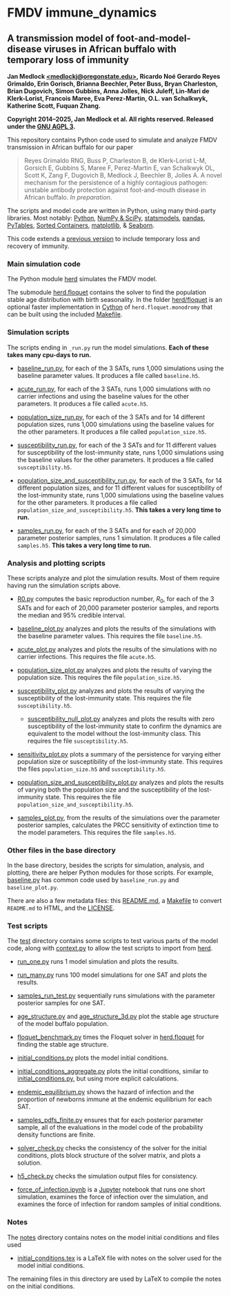 # FMDV immune_dynamics

## A transmission model of foot-and-model-disease viruses in African buffalo with temporary loss of immunity

**Jan Medlock
[\<medlockj@oregonstate.edu\>](mailto:medlockj@oregonstate.edu),
Ricardo Noé Gerardo Reyes Grimaldo, Erin Gorisch,
Brianna Beechler, Peter Buss, Bryan Charleston, Brian Dugovich,
Simon Gubbins, Anna Jolles, Nick Juleff, Lin-Mari de Klerk-Lorist,
Francois Maree, Eva Perez-Martin, O.L. van Schalkwyk, Katherine Scott,
Fuquan Zhang.**

**Copyright 2014–2025, Jan Medlock et al.  All rights reserved.
Released under the [GNU AGPL 3](LICENSE).**

This repository contains Python code used to simulate and analyze FMDV
transmission in African buffalo for our paper
> Reyes Grimaldo RNG, Buss P, Charleston B, de Klerk-Lorist L-M,
> Gorsich E, Gubbins S, Maree F, Perez-Martin E, van Schalkwyk OL,
> Scott K, Zang F, Dugovich B, Medlock J, Beechler B, Jolles A.
> A novel mechanism for the persistence of a highly contagious
> pathogen: unstable antibody protection against foot-and-mouth
> disease in African buffalo.
> *In preparation*.

The scripts and model code are written in Python, using many
third-party libraries.  Most notably:
[Python](https://www.python.org/),
[NumPy & SciPy](https://www.scipy.org/),
[statsmodels](https://www.statsmodels.org/),
[pandas](https://pandas.pydata.org/),
[PyTables](https://www.pytables.org/),
[Sorted Containers](http://www.grantjenks.com/docs/sortedcontainers/),
[matplotlib](https://matplotlib.org/),
& [Seaborn](https://seaborn.pydata.org/).

This code extends a
[previous version](https://github.com/janmedlock/FMDV/tree/master)
to include temporary loss and recovery of immunity.

### Main simulation code

The Python module [herd](herd) simulates the FMDV model.

The submodule [herd.floquet](herd/floquet) contains the solver to find
the population stable age distribution with birth seasonality. In the
folder [herd/floquet](herd/floquet) is an optional faster
implementation in [Cython](https://cython.org/) of
`herd.floquet.monodromy` that can be built using the included
[Makefile](herd/floquet/Makefile).

### Simulation scripts

The scripts ending in `_run.py` run the model simulations.
**Each of these takes many cpu-days to run.**

* [baseline_run.py](baseline_run.py), for each of the 3 SATs, runs
  1,000 simulations using the baseline parameter values. It produces a
  file called `baseline.h5`.

* [acute_run.py](acute_run.py), for each of the 3 SATs, runs 1,000
  simulations with no carrier infections and using the
  baseline values for the other parameters. It produces a file
  called `acute.h5`.

* [population_size_run.py](population_size_run.py), for each of the 3
  SATs and for 14 different population sizes, runs 1,000 simulations
  using the baseline values for the other parameters. It produces a
  file called `population_size.h5`.

* [susceptibility_run.py](susceptibility_run.py), for each of the 3
  SATs and for 11 different values for susceptibility of the
  lost-immunity state, runs 1,000 simulations using the baseline
  values for the other parameters. It produces a file called
  `susceptibility.h5`.

* [population_size_and_susceptibility_run.py](population_size_and_susceptibility_run.py),
 for each of the 3 SATs, for 14 different population sizes, and for 11
 different values for susceptibility of the lost-immunity state, runs
 1,000 simulations using the baseline values for the other
 parameters. It produces a file called
 `population_size_and_susceptibility.h5`. **This takes a very long
 time to run.**

* [samples_run.py](samples_run.py), for each of the 3 SATs and for
  each of 20,000 parameter posterior samples, runs 1 simulation. It
  produces a file called `samples.h5`. **This takes a very long
  time to run.**

### Analysis and plotting scripts

These scripts analyze and plot the simulation results. Most of them
require having run the simulation scripts above.

* [R0.py](R0.py) computes the basic reproduction number,
  *R*<sub>0</sub>, for each of the 3 SATs and for each of 20,000
  parameter posterior samples, and reports the median and 95% credible
  interval.

* [baseline_plot.py](baseline_plot.py) analyzes and plots the results
  of the simulations with the baseline parameter values. This requires
  the file `baseline.h5`.

* [acute_plot.py](acute_plot.py) analyzes and plots the results
  of the simulations with no carrier infections. This requires
  the file `acute.h5`.

* [population_size_plot.py](population_size_plot.py) analyzes and
  plots the results of varying the population size. This requires the
  file `population_size.h5`.

* [susceptibility_plot.py](susceptibility_plot.py) analyzes and
  plots the results of varying the susceptibility of the lost-immunity
  state. This requires the file `susceptibility.h5`.

  * [susceptibility_null_plot.py](susceptibility_null_plot.py) analyzes
    and plots the results with zero susceptibility of the
    lost-immunity state to confirm the dynamics are equivalent to the
    model without the lost-immunity class. This requires the file
    `susceptibility.h5`.

* [sensitivity_plot.py](sensitivity_plot.py) plots a summary of the
  persistence for varying either population size or susceptibility of
  the lost-immunity state. This requires the files
  `population_size.h5` and `susceptibility.h5`.

* [population_size_and_susceptibility_plot.py](population_size_and_susceptibility_plot.py)
  analyzes and plots the results of varying both the population size
  and the susceptibility of the lost-immunity state. This requires the
  file `population_size_and_susceptibility.h5`.

* [samples_plot.py](samples_plot.py), from the results of the
  simulations over the parameter posterior samples, calculates the
  PRCC sensitivity of extinction time to the model parameters. This
  requires the file `samples.h5`.

### Other files in the base directory

In the base directory, besides the scripts for simulation, analysis,
and plotting, there are helper Python modules for those scripts. For
example, [baseline.py](baseline.py) has common code used by
`baseline_run.py` and `baseline_plot.py`.

There are also a few metadata files: this [README.md](README.md), a
[Makefile](Makefile) to convert `README.md` to HTML, and the
[LICENSE](LICENSE).

### Test scripts

The [test](test) directory contains some scripts to test various parts
of the model code, along with [context.py](test/context.py) to allow
the test scripts to import from [herd](herd).

* [run_one.py](test/run_one.py) runs 1 model simulation and plots the
  results.

* [run_many.py](test/run_many.py) runs 100 model simulations for one
  SAT and plots the results.

* [samples_run_test.py](test/samples_run_test.py) sequentially runs
  simulations with the parameter posterior samples for one SAT.

* [age_structure.py](test/age_structure.py) and
  [age_structure_3d.py](test/age_structure_3d.py) plot the stable age
  structure of the model buffalo population.

* [floquet_benchmark.py](test/floquet_benchmark.py) times the Floquet
  solver in [herd.floquet](herd/floquet) for finding the stable age
  structure.

* [initial_conditions.py](test/initial_conditions.py) plots the model
  initial conditions.

* [initial_conditions_aggregate.py](test/initial_conditions_aggregate.py)
  plots the initial conditions, similar to
  [initial_conditions.py](test/initial_conditions.py), but using
  more explicit calculations.

* [endemic_equilibrium.py](test/endemic_equilibrium.py) shows the
  hazard of infection and the proportion of newborns immune at the
  endemic equilibrium for each SAT.

* [samples_pdfs_finite.py](test/samples_pdfs_finite.py) ensures that
  for each posterior parameter sample, all of the evaluations in the
  model code of the probability density functions are finite.

* [solver_check.py](test/solver_check.py) checks the consistency of
  the solver for the initial conditions, plots block structure of the
  solver matrix, and plots a solution.

* [h5_check.py](test/h5_check.py) checks the simulation output files for
  consistency.

* [force_of_infection.ipynb](test/force_of_infection.ipynb) is a
  [Jupyter](https://jupyter.org/) notebook that runs one short
  simulation, examines the force of infection over the simulation, and
  examines the force of infection for random samples of initial
  conditions.

### Notes

The [notes](notes) directory contains notes on the model initial
conditions and files used

* [initial_conditions.tex](notes/initial_conditions.tex) is a LaTeX
  file with notes on the solver used for the model initial conditions.

The remaining files in this directory are used by LaTeX to compile the
notes on the initial conditions.

